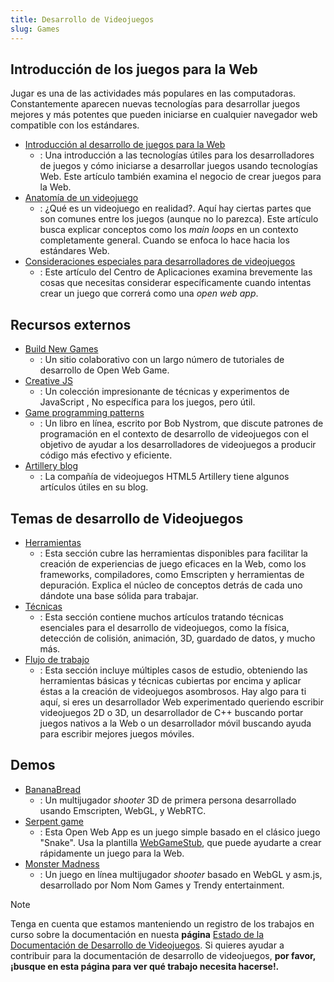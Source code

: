 ```yaml
---
title: Desarrollo de Videojuegos
slug: Games
---
```


## Introducción de los juegos para la Web

Jugar es una de las actividades más populares en las computadoras. Constantemente aparecen nuevas tecnologías para desarrollar juegos mejores y más potentes que pueden iniciarse en cualquier navegador web compatible con los estándares.

- [Introducción al desarrollo de juegos para la Web](/es/docs/Games/Introduction)
  - : Una introducción a las tecnologías útiles para los desarrolladores de juegos y cómo iniciarse a desarrollar juegos usando tecnologías Web. Este artículo también examina el negocio de crear juegos para la Web.
- [Anatomía de un videojuego](/es/docs/Games/Anatomy)
  - : ¿Qué es un videojuego en realidad?. Aquí hay ciertas partes que son comunes entre los juegos (aunque no lo parezca). Este artículo busca explicar conceptos como los _main loops_ en un contexto completamente general. Cuando se enfoca lo hace hacia los estándares Web.
- [Consideraciones especiales para desarrolladores de videojuegos](/es/docs/Web/Apps/Developing/Games/Special_considerations)
  - : Este artículo del Centro de Aplicaciones examina brevemente las cosas que necesitas considerar específicamente cuando intentas crear un juego que correrá como una _open web app_.

## Recursos externos

- [Build New Games](http://buildnewgames.com/)
  - : Un sitio colaborativo con un largo número de tutoriales de desarrollo de Open Web Game.
- [Creative JS](http://creativejs.com/)
  - : Un colección impresionante de técnicas y experimentos de JavaScript , No específica para los juegos, pero útil.
- [Game programming patterns](http://gameprogrammingpatterns.com/)
  - : Un libro en línea, escrito por Bob Nystrom, que discute patrones de programación en el contexto de desarrollo de videojuegos con el objetivo de ayudar a los desarrolladores de videojuegos a producir código más efectivo y eficiente.
- [Artillery blog](http://blog.artillery.com/)
  - : La compañía de videojuegos HTML5 Artillery tiene algunos artículos útiles en su blog.

## Temas de desarrollo de Videojuegos

- [Herramientas](/es/docs/Games/Tools)
  - : Esta sección cubre las herramientas disponibles para facilitar la creación de experiencias de juego eficaces en la Web, como los frameworks, compiladores, como Emscripten y herramientas de depuración. Explica el núcleo de conceptos detrás de cada uno dándote una base sólida para trabajar.
- [Técnicas](/es/docs/Games/Techniques)
  - : Esta sección contiene muchos artículos tratando técnicas esenciales para el desarrollo de videojuegos, como la física, detección de colisión, animación, 3D, guardado de datos, y mucho más.
- [Flujo de trabajo](/es/docs/Games/Tutorials)
  - : Esta sección incluye múltiples casos de estudio, obteniendo las herramientas básicas y técnicas cubiertas por encima y aplicar éstas a la creación de videojuegos asombrosos. Hay algo para ti aquí, si eres un desarrollador Web experimentado queriendo escribir videojuegos 2D o 3D, un desarrollador de C++ buscando portar juegos nativos a la Web o un desarrollador móvil buscando ayuda para escribir mejores juegos móviles.

## Demos

- [BananaBread](https://github.com/kripken/BananaBread/)
  - : Un multijugador _shooter_ 3D de primera persona desarrollado usando Emscripten, WebGL, y WebRTC.
- [Serpent game](/es/docs/Web/Apps/Tutorials/Games/Serpent_game)
  - : Esta Open Web App es un juego simple basado en el clásico juego "Snake". Usa la plantilla [WebGameStub](https://github.com/mozilla/WebGameStub), que puede ayudarte a crear rápidamente un juego para la Web.
- [Monster Madness](https://hacks.mozilla.org/2013/12/monster-madness-creating-games-on-the-web-with-emscripten/)
  - : Un juego en línea multijugador _shooter_ basado en WebGL y asm.js, desarrollado por Nom Nom Games y Trendy entertainment.

> [!NOTE]
> Tenga en cuenta que estamos manteniendo un registro de los trabajos en curso sobre la documentación en nuesta **página** [Estado de la Documentación de Desarrollo de Videojuegos](/es/docs/Games/Doc_Status). Si quieres ayudar a contribuir para la documentación de desarrollo de videojuegos, **por favor, ¡busque en esta página para ver qué trabajo necesita hacerse!.**
